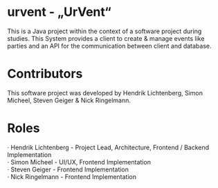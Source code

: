# urvent - „UrVent“
This is a Java project within the context of a software project during studies.
This System provides a client to create & manage events like parties and an API for the communication between client and database.</br>
# Contributors
This software project was developed by Hendrik Lichtenberg, Simon Micheel, Steven Geiger & Nick Ringelmann.</br>
# Roles
· Hendrik Lichtenberg - Project Lead, Architecture, Frontend / Backend Implementation</br>
· Simon Micheel - UI/UX, Frontend Implementation</br>
· Steven Geiger - Frontend Implementation</br>
· Nick Ringelmann - Frontend Implementation</br>
